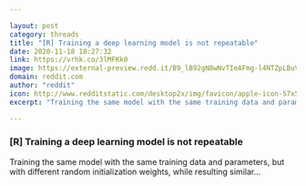 ```yaml
---

layout: post
category: threads
title: "[R] Training a deep learning model is not repeatable"
date: 2020-11-18 18:27:32
link: https://vrhk.co/3lMFKk0
image: https://external-preview.redd.it/B9_lB92gN8wNvTIeAFmg-l4NTZpLBuVhehrYIXrQZeo.jpg?width=1200&height=600&auto=webp&crop=1200:600,smart&s=24eb74e67ed6f99ee77f99b86699ba6c2ac8ab36
domain: reddit.com
author: "reddit"
icon: http://www.redditstatic.com/desktop2x/img/favicon/apple-icon-57x57.png
excerpt: "Training the same model with the same training data and parameters, but with different random initialization weights, while resulting similar..."

---
```


### [R] Training a deep learning model is not repeatable

Training the same model with the same training data and parameters, but with different random initialization weights, while resulting similar...